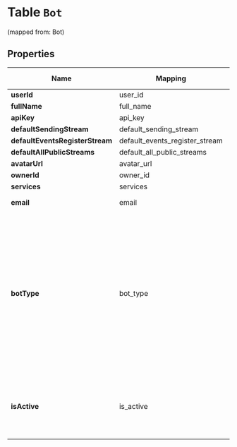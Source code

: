 
# Table `Bot` 
(mapped from: Bot)

## Properties
Name | Mapping | SQL Type | Default | Type | Description | Notes
---- | ------- | -------- | ------- | ---- | ----------- | -----
**userId** | user_id | blob |  | [**kotlin.Any**](.md) |  |  [optional]
**fullName** | full_name | blob |  | [**kotlin.Any**](.md) |  |  [optional]
**apiKey** | api_key | blob |  | [**kotlin.Any**](.md) |  |  [optional]
**defaultSendingStream** | default_sending_stream | blob |  | [**kotlin.Any**](.md) |  |  [optional]
**defaultEventsRegisterStream** | default_events_register_stream | blob |  | [**kotlin.Any**](.md) |  |  [optional]
**defaultAllPublicStreams** | default_all_public_streams | blob |  | [**kotlin.Any**](.md) |  |  [optional]
**avatarUrl** | avatar_url | blob |  | [**kotlin.Any**](.md) |  |  [optional]
**ownerId** | owner_id | blob |  | [**kotlin.Any**](.md) |  |  [optional]
**services** | services | blob |  | [**kotlin.Any**](.md) |  |  [optional]
**email** | email | text |  | **kotlin.String** | The email of the bot.  |  [optional]
**botType** | bot_type | int |  | **kotlin.Int** | An integer describing the type of bot: * &#x60;1&#x60; for a &#x60;Generic&#x60; bot. * &#x60;2&#x60; for an &#x60;Incoming webhook&#x60; bot. * &#x60;3&#x60; for an &#x60;Outgoing webhook&#x60; bot. * &#x60;4&#x60; for an &#x60;Embedded&#x60; bot.  |  [optional]
**isActive** | is_active | boolean |  | **kotlin.Boolean** | A boolean describing whether the user account has been deactivated.  |  [optional]














